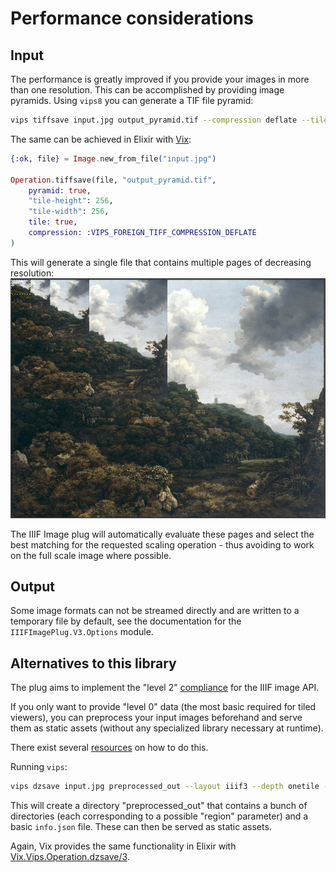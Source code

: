 # Performance considerations

## Input

The performance is greatly improved if you provide your images in more than one resolution. This can be accomplished by providing image pyramids. Using `vips8` you can generate a TIF file pyramid:

```bash
vips tiffsave input.jpg output_pyramid.tif --compression deflate --tile --tile-width 256 --tile-height 256 --pyramid 
```

The same can be achieved in Elixir with [Vix](https://hex.pm/packages/vix):

```elixir
{:ok, file} = Image.new_from_file("input.jpg")

Operation.tiffsave(file, "output_pyramid.tif",
    pyramid: true,
    "tile-height": 256,
    "tile-width": 256,
    tile: true,
    compression: :VIPS_FOREIGN_TIFF_COMPRESSION_DEFLATE
)
```


This will generate a single file that contains multiple pages of decreasing resolution:
![Image pyramid example image](image_pyramid.png)

The IIIF Image plug will automatically evaluate these pages and select the best matching for the requested scaling operation - thus avoiding to work on the full scale image where possible.

## Output

Some image formats can not be streamed directly and are written to a temporary file by default, see the documentation for the `IIIFImagePlug.V3.Options` module.

## Alternatives to this library

The plug aims to implement the "level 2" [compliance](https://iiif.io/api/image/3.0/compliance) for the IIIF image API. 

If you only want to provide "level 0" data (the most basic required for tiled viewers), you can preprocess your input images beforehand and serve them as static assets (without any specialized library necessary at runtime). 

There exist several [resources](https://training.iiif.io/dhsi/day-one/level-0-static.html) on how to do this.

Running `vips`:

```bash
vips dzsave input.jpg preprocessed_out --layout iiif3 --depth onetile --overlap 0 --suffix .jpg
```

This will create a directory "preprocessed_out" that contains a bunch of directories (each corresponding to a possible "region" parameter) and a basic `info.json` file. These can then be served as static assets.

Again, Vix provides the same functionality in Elixir with [Vix.Vips.Operation.dzsave/3](https://hexdocs.pm/vix/Vix.Vips.Operation.html#dzsave/3).